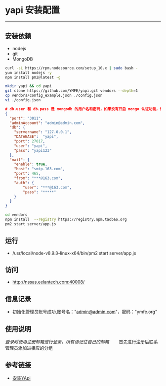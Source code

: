 # yapi 安装配置
***
## 安装依赖
- nodejs
- git
- MongoDB

```sh
curl -sL https://rpm.nodesource.com/setup_10.x | sudo bash -
yum install nodejs -y
npm install pm2@latest -g
```

```sh
mkdir yapi && cd yapi
git clone https://github.com/YMFE/yapi.git vendors --depth=1
cp vendors/config_example.json ./config.json
vi ./config.json
```

```json
# db.user 和 db.pass 是 mongodb 的用户名和密码，如果没有开启 mongo 认证功能，请删除这两个选项
{
  "port": "3011",
  "adminAccount": "admin@admin.com",
  "db": {
    "servername": "127.0.0.1",
    "DATABASE":  "yapi",
    "port": 27017,
    "user": "yapi",
    "pass": "yapi123"
  },
  "mail": {
    "enable": true,
    "host": "smtp.163.com",
    "port": 465,
    "from": "***@163.com",
    "auth": {
        "user": "***@163.com",
        "pass": "*****"
    }
  }
}
```

```sh
cd vendors
npm install  --registry https://registry.npm.taobao.org
pm2 start server/app.js
```

## 运行
- /usr/local/node-v8.9.3-linux-x64/bin/pm2 start server/app.js

## 访问
- http://nssas.eelantech.com:40008/

## 信息记录
- 初始化管理员账号成功,账号名："admin@admin.com"，密码："ymfe.org"

## 使用说明
*登录时使用注册邮箱进行登录，所有请记住自己的邮箱*
&ensp;&ensp;&ensp;&ensp;首先进行注册后联系管理员添加进相应的分组

## 参考链接
- [安装YApi](https://yapi.ymfe.org/documents/redev.html)